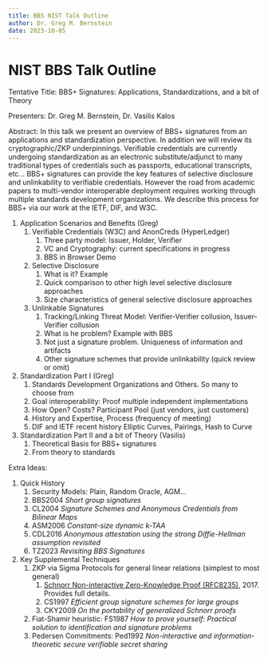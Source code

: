 ```yaml
---
title: BBS NIST Talk Outline
author: Dr. Greg M. Bernstein
date: 2023-10-05
---
```


# NIST BBS Talk Outline

Tentative Title: BBS+ Signatures: Applications, Standardizations, and a bit of Theory

Presenters: Dr. Greg M. Bernstein, Dr. Vasilis Kalos

Abstract: In this talk we present an overview of BBS+ signatures from an applications and standardization perspective. In addition we will review its cryptographic/ZKP underpinnings. Verifiable credentials are currently undergoing standardization as an electronic substitute/adjunct to many traditional types of credentials such as passports, educational transcripts, etc... BBS+ signatures can provide the key features of selective disclosure and unlinkability to verifiable credentials. However the road from academic papers to multi-vendor interoperable deployment requires working through multiple standards development organizations. We describe this process for BBS+ via our work at the IETF, DIF, and W3C.

1. Application Scenarios and Benefits  (Greg)
   1. Verifiable Credentials (W3C) and AnonCreds (HyperLedger)
      1. Three party model: Issuer, Holder, Verifier
      2. VC and Cryptography: current specifications in progress
      3. BBS in Browser Demo
   2. Selective Disclosure
      1. What is it? Example
      2. Quick comparison to other high level selective disclosure approaches
      3. Size characteristics of general selective disclosure approaches
   3. Unlinkable Signatures
      1. Tracking/Linking Threat Model: Verifier-Verifier collusion, Issuer-Verifier collusion
      2. What is he problem? Example with BBS
      3. Not just a signature problem. Uniqueness of information and artifacts
      4. Other signature schemes that provide unlinkability (quick review or omit)
2. Standardization Part I (Greg)
      1. Standards Development Organizations and Others. So many to choose from
      2. Goal interoperability: Proof multiple independent implementations
      3. How Open? Costs? Participant Pool (just vendors, just customers)
      4. History and Expertise, Process (frequency of meeting)
      5. DIF and IETF recent history Elliptic Curves, Pairings, Hash to Curve
3. Standardization Part II and a bit of Theory (Vasilis)
   1. Theoretical Basis for BBS+ signatures
   2. From theory to standards

Extra Ideas:

1. Quick History
   1. Security Models: Plain, Random Oracle, AGM...
   2. BBS2004 *Short group signatures*
   3. CL2004 *Signature Schemes and Anonymous Credentials from Bilinear Maps*
   4. ASM2006 *Constant-size dynamic k-TAA*
   5. CDL2016 *Anonymous attestation using the strong Diffie-Hellman assumption revisited*
   6. TZ2023 *Revisiting BBS Signatures*
2. Key Supplemental Techniques
   1. ZKP via Sigma Protocols for general linear relations (simplest to most general)
      1. [Schnorr Non-interactive Zero-Knowledge Proof (RFC8235)](https://www.rfc-editor.org/rfc/rfc8235.html), 2017. Provides full details.
      2. CS1997 *Efficient group signature schemes for large groups*
      3. CKY2009 *On the portability of generalized Schnorr proofs*
   2. Fiat-Shamir heuristic: FS1987 *How to prove yourself: Practical solution to identification and signature problems*
   3. Pedersen Commitments: Ped1992 *Non-interactive and information-theoretic secure verifiable secret sharing*
